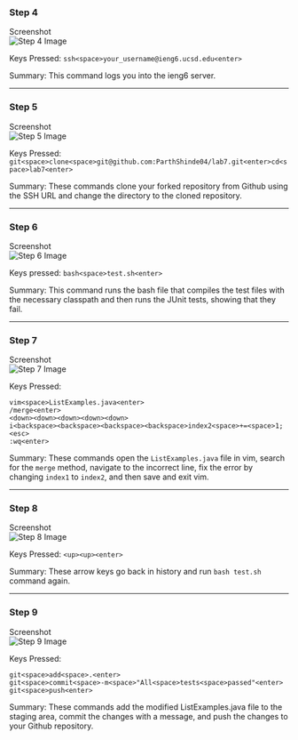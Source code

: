 ### Step 4

Screenshot  
![Step 4 Image](https://parthshinde04.github.io/cse15l-lab-reports/lab-report-4/images/Image-1.png)

Keys Pressed: `ssh<space>your_username@ieng6.ucsd.edu<enter>`

Summary: This command logs you into the ieng6 server.

---

### Step 5

Screenshot  
![Step 5 Image](https://parthshinde04.github.io/cse15l-lab-reports/lab-report-4/images/Image-2.png)

Keys Pressed: `git<space>clone<space>git@github.com:ParthShinde04/lab7.git<enter>cd<space>lab7<enter>`

Summary: These commands clone your forked repository from Github using the SSH 
URL and change the directory to the cloned repository.

---

### Step 6

Screenshot  
![Step 6 Image](https://parthshinde04.github.io/cse15l-lab-reports/lab-report-4/images/Image-3.png)

Keys pressed: `bash<space>test.sh<enter>`

Summary: This command runs the bash file that compiles the test files with the 
necessary classpath and then runs the JUnit tests, showing that they fail.

---

### Step 7

Screenshot  
![Step 7 Image](https://parthshinde04.github.io/cse15l-lab-reports/lab-report-4/images/Image-4.png)

Keys Pressed:
```
vim<space>ListExamples.java<enter>
/merge<enter>
<down><down><down><down><down>
i<backspace><backspace><backspace><backspace>index2<space>+=<space>1;<esc>
:wq<enter>
```

Summary: These commands open the `ListExamples.java` file in vim, search for the `merge` method, navigate to the incorrect line, fix the error by changing `index1` to `index2`, and then save and exit vim.

---

### Step 8

Screenshot  
![Step 8 Image](https://parthshinde04.github.io/cse15l-lab-reports/lab-report-4/images/Image-5.png)

Keys Pressed: `<up><up><enter>`

Summary: These arrow keys go back in history and run `bash test.sh` command again.

---

### Step 9

Screenshot  
![Step 9 Image](https://parthshinde04.github.io/cse15l-lab-reports/lab-report-4/images/Image-6.png)

Keys Pressed:
```
git<space>add<space>.<enter>
git<space>commit<space>-m<space>"All<space>tests<space>passed"<enter>
git<space>push<enter>
```

Summary: These commands add the modified ListExamples.java file to the staging area, 
commit the changes with a message, and push the changes to your Github repository.